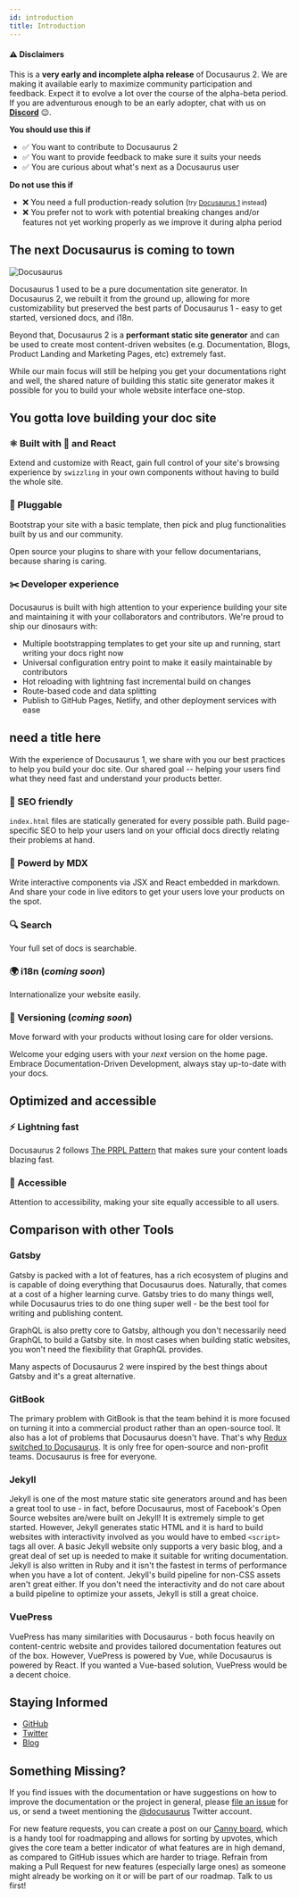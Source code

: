 ```yaml
---
id: introduction
title: Introduction
---
```


#### :warning: Disclaimers

This is a **very early and incomplete alpha release** of Docusaurus 2. We are making it available early to maximize community participation and feedback. Expect it to evolve a lot over the course of the alpha-beta period. If you are adventurous enough to be an early adopter, chat with us on [**Discord**](https://discordapp.com/invite/docusaurus) :wink:.

**You should use this if**

- :white_check_mark: You want to contribute to Docusaurus 2
- :white_check_mark: You want to provide feedback to make sure it suits your needs
- :white_check_mark: You are curious about what's next as a Docusaurus user

**Do not use this if**

- :x: You need a full production-ready solution (<small>try [Docusaurus 1](https://docusaurus.io/) instead</small>)
- :x: You prefer not to work with potential breaking changes and/or features not yet working properly as we improve it during alpha period

## The next Docusaurus is coming to town

<img src="https://docusaurus.io/img/slash-introducing.svg" alt="Docusaurus"/>

Docusaurus 1 used to be a pure documentation site generator. In Docusaurus 2, we rebuilt it from the ground up, allowing for more customizability but preserved the best parts of Docusaurus 1 - easy to get started, versioned docs, and i18n.

Beyond that, Docusaurus 2 is a **performant static site generator** and can be used to create most content-driven websites (e.g. Documentation, Blogs, Product Landing and Marketing Pages, etc) extremely fast.

While our main focus will still be helping you get your documentations right and well, the shared nature of building this static site generator makes it possible for you to build your whole website interface one-stop.

## You gotta love building your doc site

### ⚛️ Built with 💚 and React

Extend and customize with React, gain full control of your site's browsing experience by `swizzling` in your own components without having to build the whole site.

### 🔌 Pluggable

Bootstrap your site with a basic template, then pick and plug functionalities built by us and our community.

Open source your plugins to share with your fellow documentarians, because sharing is caring.

### ✂️ Developer experience

Docusaurus is built with high attention to your experience building your site and maintaining it with your collaborators and contributors. We're proud to ship our dinosaurs with:

- Multiple bootstrapping templates to get your site up and running, start writing your docs right now
- Universal configuration entry point to make it easily maintainable by contributors
- Hot reloading with lightning fast incremental build on changes
- Route-based code and data splitting
- Publish to GitHub Pages, Netlify, and other deployment services with ease

## need a title here

With the experience of Docusaurus 1, we share with you our best practices to help you build your doc site. Our shared goal -- helping your users find what they need fast and understand your products better.

### 🎯 SEO friendly

`index.html` files are statically generated for every possible path. Build page-specific SEO to help your users land on your official docs directly relating their problems at hand.

### 📝 Powerd by MDX

Write interactive components via JSX and React embedded in markdown. And share your code in live editors to get your users love your products on the spot.

### 🔍 Search

Your full set of docs is searchable.

### 🌍 i18n (_coming soon_)

Internationalize your website easily.

### 💾 Versioning (_coming soon_)

Move forward with your products without losing care for older versions.

Welcome your edging users with your _next_ version on the home page. Embrace Documentation-Driven Development, always stay up-to-date with your docs.

## Optimized and accessible

### ⚡️ Lightning fast

Docusaurus 2 follows [The PRPL Pattern](https://developers.google.com/web/fundamentals/performance/prpl-pattern/) that makes sure your content loads blazing fast.

### 🦖 Accessible

Attention to accessibility, making your site equally accessible to all users.

## Comparison with other Tools

### Gatsby

Gatsby is packed with a lot of features, has a rich ecosystem of plugins and is capable of doing everything that Docusaurus does. Naturally, that comes at a cost of a higher learning curve. Gatsby tries to do many things well, while Docusaurus tries to do one thing super well - be the best tool for writing and publishing content.

GraphQL is also pretty core to Gatsby, although you don't necessarily need GraphQL to build a Gatsby site. In most cases when building static websites, you won't need the flexibility that GraphQL provides.

Many aspects of Docusaurus 2 were inspired by the best things about Gatsby and it's a great alternative.

### GitBook

The primary problem with GitBook is that the team behind it is more focused on turning it into a commercial product rather than an open-source tool. It also has a lot of problems that Docusaurus doesn't have. That's why [Redux switched to Docusaurus](https://github.com/reduxjs/redux/issues/3161). It is only free for open-source and non-profit teams. Docusaurus is free for everyone.

### Jekyll

Jekyll is one of the most mature static site generators around and has been a great tool to use - in fact, before Docusaurus, most of Facebook's Open Source websites are/were built on Jekyll! It is extremely simple to get started. However, Jekyll generates static HTML and it is hard to build websites with interactivity involved as you would have to embed `<script>` tags all over. A basic Jekyll website only supports a very basic blog, and a great deal of set up is needed to make it suitable for writing documentation. Jekyll is also written in Ruby and it isn't the fastest in terms of performance when you have a lot of content. Jekyll's build pipeline for non-CSS assets aren't great either. If you don't need the interactivity and do not care about a build pipeline to optimize your assets, Jekyll is still a great choice.

### VuePress

VuePress has many similarities with Docusaurus - both focus heavily on content-centric website and provides tailored documentation features out of the box. However, VuePress is powered by Vue, while Docusaurus is powered by React. If you wanted a Vue-based solution, VuePress would be a decent choice.

## Staying Informed

- [GitHub](https://github.com/facebook/docusaurus)
- [Twitter](https://twitter.com/docusaurus)
- [Blog](/blog)

## Something Missing?

If you find issues with the documentation or have suggestions on how to improve the documentation or the project in general, please [file an issue](https://github.com/facebook/docusaurus) for us, or send a tweet mentioning the [@docusaurus](https://twitter.com/docusaurus) Twitter account.

For new feature requests, you can create a post on our [Canny board](/feedback), which is a handy tool for roadmapping and allows for sorting by upvotes, which gives the core team a better indicator of what features are in high demand, as compared to GitHub issues which are harder to triage. Refrain from making a Pull Request for new features (especially large ones) as someone might already be working on it or will be part of our roadmap. Talk to us first!
